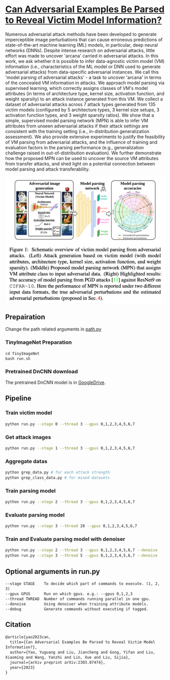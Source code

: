 # [Can Adversarial Examples Be Parsed to Reveal Victim Model Information?](https://arxiv.org/pdf/2303.07474.pdf)

Numerous adversarial attack methods have been developed to generate imperceptible image perturbations that can cause erroneous predictions of state-of-the-art machine learning (ML) models, in particular, deep neural networks (DNNs). Despite intense research on adversarial attacks, little effort was made to uncover 'arcana' carried in adversarial attacks. In this work, we ask whether it is possible to infer data-agnostic victim model (VM) information (i.e., characteristics of the ML model or DNN used to generate adversarial attacks) from data-specific adversarial instances. We call this 'model parsing of adversarial attacks' - a task to uncover 'arcana' in terms of the concealed VM information in attacks. We approach model parsing via supervised learning, which correctly assigns classes of VM's model attributes (in terms of architecture type, kernel size, activation function, and weight sparsity) to an attack instance generated from this VM. We collect a dataset of adversarial attacks across 7 attack types generated from 135 victim models (configured by 5 architecture types, 3 kernel size setups, 3 activation function types, and 3 weight sparsity ratios). We show that a simple, supervised model parsing network (MPN) is able to infer VM attributes from unseen adversarial attacks if their attack settings are consistent with the training setting (i.e., in-distribution generalization assessment). We also provide extensive experiments to justify the feasibility of VM parsing from adversarial attacks, and the influence of training and evaluation factors in the parsing performance (e.g., generalization challenge raised in out-of-distribution evaluation). We further demonstrate how the proposed MPN can be used to uncover the source VM attributes from transfer attacks, and shed light on a potential connection between model parsing and attack transferability.

![Overview](image.png)

## Prepairation

Change the path related arguments in [path.py](./global_args/path.py)

### TinyImageNet Preparation
```
cd TinyImageNet
bash run.sh
```

### Pretrained DnCNN download
The pretrained DnCNN model is in [GoogleDrive](https://drive.google.com/file/d/1xZCmviKXxULit0dEyekhXs32waEc00Qa/view).

## Pipeline

### Train victim model
```bash
python run.py --stage 0 --thread 3 --gpus 0,1,2,3,4,5,6,7
```

### Get attack images
```bash
python run.py --stage 1 --thread 3 --gpus 0,1,2,3,4,5,6,7
```

### Aggregate datas
```bash
python grep_data.py # for each attack strength
python grep_class_data.py # for mixed datasets
```

### Train parsing model
```bash
python run.py --stage 2 --thread 3 --gpus 0,1,2,3,4,5,6,7
```

### Evaluate parsing model
```bash
python run.py --stage 3 --thread 20 --gpus 0,1,2,3,4,5,6,7
```

### Train and Evaluate parsing model with denoiser
```bash
python run.py --stage 2 --thread 3 --gpus 0,1,2,3,4,5,6,7 --denoise
python run.py --stage 3 --thread 5 --gpus 0,1,2,3,4,5,6,7 --denoise
```

## Optional arguments in run.py
```
--stage STAGE    To decide which part of commands to execute. (1, 2, 3)
--gpus GPUS      Run on which gpus. e.g.: --gpus 0,1,2,3
--thread THREAD  Number of commands running parallel in one gpu.
--denoise        Using denoiser when training attribute models. 
--debug          Generate commands without executing if tagged.
```

## Citation
```
@article{yao2023can,
  title={Can Adversarial Examples Be Parsed to Reveal Victim Model Information?},
  author={Yao, Yuguang and Liu, Jiancheng and Gong, Yifan and Liu, Xiaoming and Wang, Yanzhi and Lin, Xue and Liu, Sijia},
  journal={arXiv preprint arXiv:2303.07474},
  year={2023}
}
```
